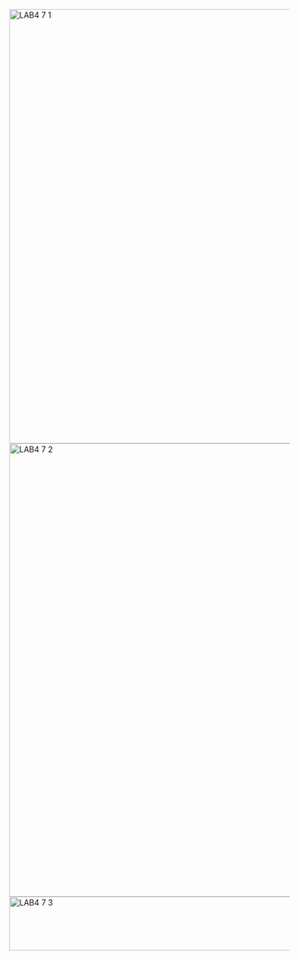 <img width="658" height="781" alt="LAB4 7 1" src="https://github.com/user-attachments/assets/ca4eb28a-a9cc-41ff-b077-c814908d0643" />
<img width="601" height="815" alt="LAB4 7 2" src="https://github.com/user-attachments/assets/3ea5fcd3-00ff-4614-bb6e-15c500399536" />
<img width="700" height="97" alt="LAB4 7 3" src="https://github.com/user-attachments/assets/b3d5c787-0826-40f5-a182-a76bdf0d0d73" />

